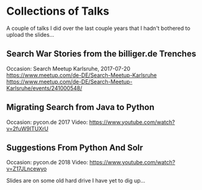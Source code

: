 # Collections of Talks

A couple of talks I did over the last couple years that I hadn't bothered to upload the slides...

## Search War Stories from the billiger.de Trenches

Occasion: Search Meetup Karlsruhe, 2017-07-20
https://www.meetup.com/de-DE/Search-Meetup-Karlsruhe
https://www.meetup.com/de-DE/Search-Meetup-Karlsruhe/events/241000548/

## Migrating Search from Java to Python

Occasion: pycon.de 2017
Video: https://www.youtube.com/watch?v=2fuW9ITUXrU

## Suggestions From Python And Solr

Occasion: pycon.de 2018
Video: https://www.youtube.com/watch?v=Z17JLncewyo

Slides are on some old hard drive I have yet to dig up...

